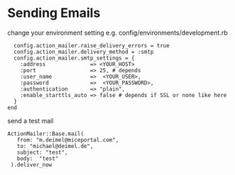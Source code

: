 # Sending Emails

change your environment setting e.g. config/environments/development.rb

```
  config.action_mailer.raise_delivery_errors = true
  config.action_mailer.delivery_method = :smtp
  config.action_mailer.smtp_settings = {
    :address              => <YOUR_HOST>
    :port                 => 25, # depends
    :user_name            =>  <YOUR_USER>,
    :password             =>  <YOUR_PASSWORD>,
    :authentication       => "plain",
    :enable_starttls_auto => false # depends if SSL or none like here
  }
end

```

send a test mail

```
ActionMailer::Base.mail(
   from: "m.deimel@miceportal.com",
   to: "michael@deimel.de",
   subject: "test",
   body:  "test"
 ).deliver_now
```
